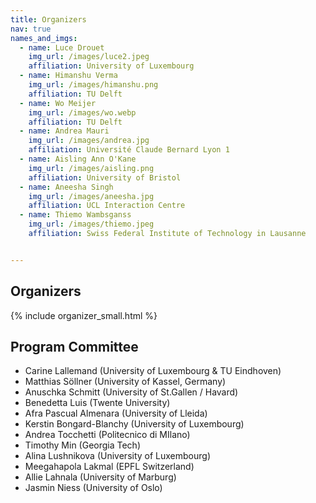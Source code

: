 ```yaml
---
title: Organizers
nav: true
names_and_imgs:
  - name: Luce Drouet
    img_url: /images/luce2.jpeg
    affiliation: University of Luxembourg
  - name: Himanshu Verma
    img_url: /images/himanshu.png
    affiliation: TU Delft
  - name: Wo Meijer
    img_url: /images/wo.webp
    affiliation: TU Delft
  - name: Andrea Mauri
    img_url: /images/andrea.jpg
    affiliation: Université Claude Bernard Lyon 1
  - name: Aisling Ann O'Kane
    img_url: /images/aisling.png
    affiliation: University of Bristol
  - name: Aneesha Singh
    img_url: /images/aneesha.jpg
    affiliation: UCL Interaction Centre
  - name: Thiemo Wambsganss
    img_url: /images/thiemo.jpeg
    affiliation: Swiss Federal Institute of Technology in Lausanne


---
```

## Organizers

{% include organizer_small.html %}


## Program Committee

- Carine Lallemand (University of Luxembourg & TU Eindhoven)
- Matthias Söllner (University of Kassel, Germany)
- Anuschka Schmitt (University of St.Gallen / Havard)
- Benedetta Luis (Twente University)
- Afra Pascual Almenara (University of Lleida)
- Kerstin Bongard-Blanchy (University of Luxembourg)
- Andrea Tocchetti (Politecnico di MIlano)
- Timothy Min (Georgia Tech)
- Alina Lushnikova (University of Luxembourg)
- Meegahapola Lakmal (EPFL Switzerland)
- Allie Lahnala (University of Marburg)
- Jasmin Niess (University of Oslo)